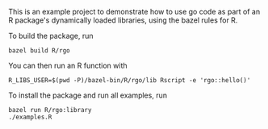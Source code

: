 This is an example project to demonstrate how to use go code as part of an R
package's dynamically loaded libraries, using the bazel rules for R.

To build the package, run

```
bazel build R/rgo
```

You can then run an R function with
```
R_LIBS_USER=$(pwd -P)/bazel-bin/R/rgo/lib Rscript -e 'rgo::hello()'
```

To install the package and run all examples, run

```
bazel run R/rgo:library
./examples.R
```
